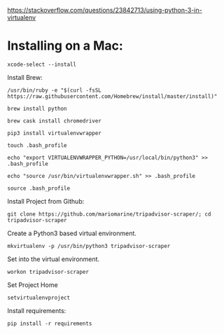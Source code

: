 https://stackoverflow.com/questions/23842713/using-python-3-in-virtualenv

# Installing on a Mac:

`xcode-select --install`

Install Brew:

`/usr/bin/ruby -e "$(curl -fsSL https://raw.githubusercontent.com/Homebrew/install/master/install)"`

`brew install python`

`brew cask install chromedriver`

`pip3 install virtualenvwrapper`

`touch .bash_profile`

`echo "export VIRTUALENVWRAPPER_PYTHON=/usr/local/bin/python3" >> .bash_profile`

`echo "source /usr/bin/virtualenvwrapper.sh" >> .bash_profile`

`source .bash_profile`

Install Project from Github:

`git clone https://github.com/mariomarine/tripadvisor-scraper/; cd tripadvisor-scraper`

Create a Python3 based virtual environment.

`mkvirtualenv -p /usr/bin/python3 tripadvisor-scraper`

Set into the virtual environment.

`workon tripadvisor-scraper`

Set Project Home

`setvirtualenvproject`

Install requirements:

`pip install -r requirements`
